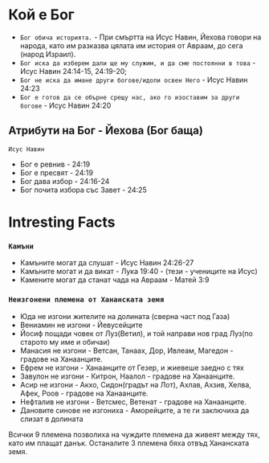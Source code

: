 # Кой е Бог 
- ```Бог обича историята.``` - При смъртта на Исус Навин, Йехова говори на народа, като им разказва цялата им история от Авраам, до сега (народ Израил).
- ```Бог иска да изберем дали ще му служим, и да сме постоянни в това``` - Исус Навин 24:14-15, 24:19-20;
- ```Бог не иска да имане други богове/идоли освен Него``` - Исус Навин 24:23
- ```Бог е готов да се обърне срещу нас, ако го изоставим за други богове``` - Исус Навин 24:20
## Атрибути на Бог - Йехова (Бог баща)

```Исус Навин```
  - Бог е ревнив - 24:19
  - Бог е пресвят - 24:19
  - Бог дава избор - 24:16-24
  - Бог почита избора със Завет - 24:25







# Intresting Facts

### ```Камъни```
- Камъните могат да слушат - Исус Навин 24:26-27
- Камъните могат и да викат - Лука 19:40 - (тези - учениците на Исус)
- Камените могат да станат чада на Авраам - Матей 3:9

### ```Неизгонени племена от Хананската земя```
- Юда не изгони жителите на долината (сверна част под Газа)
- Вениамин не изгони - Йевусейците
- Йосиф пощади човек от Луз(Ветил), и той направи нов град Луз(по старото му име и обичаи)
- Манасия не изгони - Ветсан, Танаах, Дор, Ивлеам, Магедон - градове на Ханаанците.
- Ефрем не изгони - Ханаанците от Гезер, и жиевеше заедно с тях
- Завулон не изгони - Китрон, Наалол - градове на Ханаанците.
- Асир не изгони - Акхо, Сидон(градът на Лот), Ахлав, Ахзив, Хелва, Афек, Роов - градове на Ханаанците.
- Нефталив не изгони - Ветсмес, Ветенат - градове на Ханаанците.
- Дановите синове не изгониха - Аморейците, а те ги заключиха да слизат в долината

Всички 9 племена позволиха на чуждите племена да живеят между тях, като им плащат данък. 
Останалите 3 племена бяха отвъд Хананската земя.



